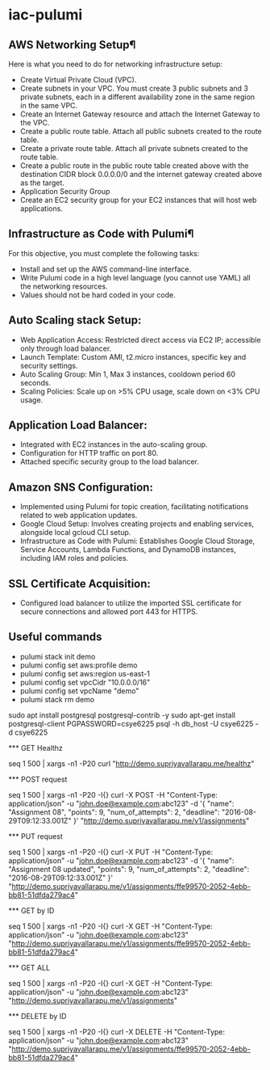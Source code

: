 # iac-pulumi

## AWS Networking Setup¶
Here is what you need to do for networking infrastructure setup:

- Create Virtual Private Cloud (VPC).
- Create subnets in your VPC. You must create 3 public subnets and 3 private subnets, each in a different availability zone in the same region in the same VPC.
- Create an Internet Gateway resource and attach the Internet Gateway to the VPC.
- Create a public route table. Attach all public subnets created to the route table.
- Create a private route table. Attach all private subnets created to the route table.
- Create a public route in the public route table created above with the destination CIDR block 0.0.0.0/0 and the internet gateway created above as the target.
- Application Security Group
- Create an EC2 security group for your EC2 instances that will host web applications.

## Infrastructure as Code with Pulumi¶
For this objective, you must complete the following tasks:

- Install and set up the AWS command-line interface.
- Write Pulumi code in a high level language (you cannot use YAML) all the networking resources.
- Values should not be hard coded in your code.

## Auto Scaling stack Setup:
- Web Application Access: Restricted direct access via EC2 IP; accessible only through load balancer.
- Launch Template: Custom AMI, t2.micro instances, specific key and security settings.
- Auto Scaling Group: Min 1, Max 3 instances, cooldown period 60 seconds.
- Scaling Policies: Scale up on >5% CPU usage, scale down on <3% CPU usage.
  
## Application Load Balancer:
- Integrated with EC2 instances in the auto-scaling group.
- Configuration for HTTP traffic on port 80.
- Attached specific security group to the load balancer.

## Amazon SNS Configuration: 
- Implemented using Pulumi for topic creation, facilitating notifications related to web application updates.
- Google Cloud Setup: Involves creating projects and enabling services, alongside local gcloud CLI setup.
- Infrastructure as Code with Pulumi: Establishes Google Cloud Storage, Service Accounts, Lambda Functions, and DynamoDB instances, including IAM roles and policies.

## SSL Certificate Acquisition: 
- Configured load balancer to utilize the imported SSL certificate for secure connections and allowed port 443 for HTTPS.

## Useful commands 

- pulumi stack init demo
- pulumi config set aws:profile demo
- pulumi config set aws:region us-east-1
- pulumi config set vpcCidr "10.0.0.0/16"
- pulumi config set vpcName "demo"
- pulumi stack rm demo


sudo apt install postgresql postgresql-contrib -y
sudo apt-get install postgresql-client
PGPASSWORD=csye6225 psql -h db_host -U csye6225 -d csye6225



*** GET Healthz

seq 1 500 | xargs -n1 -P20  curl "http://demo.supriyavallarapu.me/healthz"

*** POST request

seq 1 500 | xargs -n1 -P20 -I{} curl -X POST -H "Content-Type: application/json" -u "john.doe@example.com:abc123" -d '{
    "name": "Assignment 08",
    "points": 9,
    "num_of_attempts": 2,
    "deadline": "2016-08-29T09:12:33.001Z"
}' "http://demo.supriyavallarapu.me/v1/assignments"


*** PUT request

seq 1 500 | xargs -n1 -P20 -I{} curl -X PUT -H "Content-Type: application/json" -u "john.doe@example.com:abc123" -d '{
    "name": "Assignment 08 updated",
    "points": 9,
    "num_of_attempts": 2,
    "deadline": "2016-08-29T09:12:33.001Z"
}' "http://demo.supriyavallarapu.me/v1/assignments/ffe99570-2052-4ebb-bb81-51dfda279ac4"


*** GET by ID

seq 1 500 | xargs -n1 -P20 -I{} curl -X GET -H "Content-Type: application/json" -u "john.doe@example.com:abc123" "http://demo.supriyavallarapu.me/v1/assignments/ffe99570-2052-4ebb-bb81-51dfda279ac4"


*** GET ALL

seq 1 500 | xargs -n1 -P20 -I{} curl -X GET -H "Content-Type: application/json" -u "john.doe@example.com:abc123" "http://demo.supriyavallarapu.me/v1/assignments"

*** DELETE by ID

seq 1 500 | xargs -n1 -P20 -I{} curl -X DELETE -H "Content-Type: application/json" -u "john.doe@example.com:abc123" "http://demo.supriyavallarapu.me/v1/assignments/ffe99570-2052-4ebb-bb81-51dfda279ac4"
